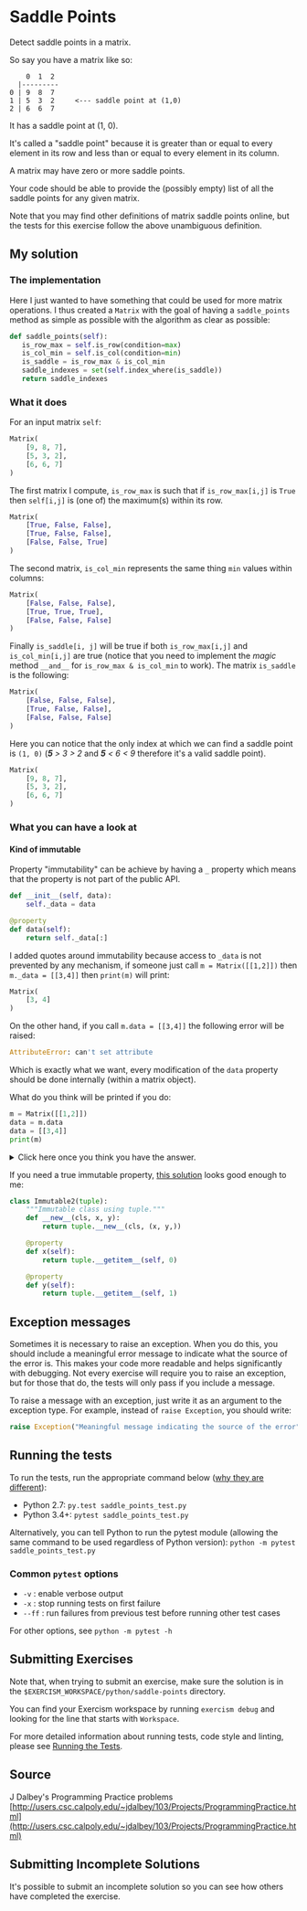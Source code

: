 # Saddle Points

Detect saddle points in a matrix.

So say you have a matrix like so:

```text
    0  1  2
  |---------
0 | 9  8  7
1 | 5  3  2     <--- saddle point at (1,0)
2 | 6  6  7
```

It has a saddle point at (1, 0).

It's called a "saddle point" because it is greater than or equal to
every element in its row and less than or equal to every element in
its column.

A matrix may have zero or more saddle points.

Your code should be able to provide the (possibly empty) list of all the
saddle points for any given matrix.

Note that you may find other definitions of matrix saddle points online,
but the tests for this exercise follow the above unambiguous definition.

## My solution


### The implementation

Here I just wanted to have something that could be used for more matrix operations.
I thus created a `Matrix` with the goal of having a `saddle_points` method as
simple as possible with the algorithm as clear as possible:
```python
def saddle_points(self):
   is_row_max = self.is_row(condition=max)
   is_col_min = self.is_col(condition=min)
   is_saddle = is_row_max & is_col_min
   saddle_indexes = set(self.index_where(is_saddle))
   return saddle_indexes
```

### What it does

For an input matrix `self`:
```python
Matrix(
	[9, 8, 7],
	[5, 3, 2],
	[6, 6, 7]
)
```
The first matrix I compute, `is_row_max` is such that if `is_row_max[i,j]` is `True`
then `self[i,j]` is (one of) the maximum(s) within its row.
```python
Matrix(
	[True, False, False],
	[True, False, False],
	[False, False, True]
)
```
The second matrix, `is_col_min` represents the same thing `min` values within columns:
```python
Matrix(
	[False, False, False],
	[True, True, True],
	[False, False, False]
)
```
Finally `is_saddle[i, j]` will be true if both `is_row_max[i,j]`
and `is_col_min[i,j]` are true (notice that you need to implement the _magic_ method `__and__`
for `is_row_max & is_col_min` to work). The matrix `is_saddle` is the following:
```python
Matrix(
	[False, False, False],
	[True, False, False],
	[False, False, False]
)
```
Here you can notice that the only index at which we can find a saddle point is
`(1, 0)` (_**5** > 3 > 2_ and _**5** < 6 < 9_ therefore it's a valid saddle point).
```python
Matrix(
	[9, 8, 7],
	[5, 3, 2],
	[6, 6, 7]
)
```

### What you can have a look at

#### Kind of immutable

Property "immutability" can be achieve by having a `_` property which means that
the property is not part of the public API.
```python
def __init__(self, data):
    self._data = data

@property
def data(self):
    return self._data[:]
```
I added quotes around immutability
because access to `_data` is not prevented by any mechanism, if someone just call
`m = Matrix([[1,2]])` then `m._data = [[3,4]]` then `print(m)` will print:
```python
Matrix(
	[3, 4]
)
```
On the other hand, if you call `m.data = [[3,4]]` the following error will be raised:
```python
AttributeError: can't set attribute
```
Which is exactly what we want, every modification of the `data` property should be
done internally (within a matrix object).

What do you think will be printed if you do:
```python
m = Matrix([[1,2]])
data = m.data
data = [[3,4]]
print(m)
```
<details>
<summary>
Click here once you think you have the answer.
</summary>

```python
Matrix(
	[1, 2]
)
```

Look closer at the `data` ~~method~~ property:

```python
@property
def data(self):
    return self._data[:]
```

The slice operator `[<start>:<end>]` doesn't return a reference but a copy of the input array.
Therefore `data` and `m.data` are two distinct lists.
```python
m = [0,0,0,0]
sub_m = m[:]
sub_m[0] = 1
print(m)
print("m[0] address =",hex(id(m[0])))
print("sub_m[0] address =",hex(id(sub_m[0])))
```
Prints:
```python
[0, 0, 0, 0]
sub_m address = 0x102ed4a80
sub_m_2 address = 0x102ed4a60
```

Notice that `numpy` does return a reference when slicing:
```python
m = numpy.array([0,0,0,0])
sub_m = m[:]
sub_m[0] = 1
print(m)
print("m[0] address =",hex(id(m[0])))
print("sub_m[0] address =",hex(id(sub_m[0])))
```

This would print:
```python
[1 0 0 0]
sub_m address = 0x110995ba0
sub_m_2 address = 0x110995ba0
```
</details>

If you need a true immutable property, [this solution](https://gist.github.com/microamp/9d8e3359bcadd7dca6a8#file-immutable-py-L13) looks good enough to me:
```python
class Immutable2(tuple):
    """Immutable class using tuple."""
    def __new__(cls, x, y):
        return tuple.__new__(cls, (x, y,))

    @property
    def x(self):
        return tuple.__getitem__(self, 0)

    @property
    def y(self):
        return tuple.__getitem__(self, 1)
```

## Exception messages

Sometimes it is necessary to raise an exception. When you do this, you should include a meaningful error message to
indicate what the source of the error is. This makes your code more readable and helps significantly with debugging. Not
every exercise will require you to raise an exception, but for those that do, the tests will only pass if you include
a message.

To raise a message with an exception, just write it as an argument to the exception type. For example, instead of
`raise Exception`, you should write:

```python
raise Exception("Meaningful message indicating the source of the error")
```

## Running the tests

To run the tests, run the appropriate command below ([why they are different](https://github.com/pytest-dev/pytest/issues/1629#issue-161422224)):

- Python 2.7: `py.test saddle_points_test.py`
- Python 3.4+: `pytest saddle_points_test.py`

Alternatively, you can tell Python to run the pytest module (allowing the same command to be used regardless of Python version):
`python -m pytest saddle_points_test.py`

### Common `pytest` options

- `-v` : enable verbose output
- `-x` : stop running tests on first failure
- `--ff` : run failures from previous test before running other test cases

For other options, see `python -m pytest -h`

## Submitting Exercises

Note that, when trying to submit an exercise, make sure the solution is in the `$EXERCISM_WORKSPACE/python/saddle-points` directory.

You can find your Exercism workspace by running `exercism debug` and looking for the line that starts with `Workspace`.

For more detailed information about running tests, code style and linting,
please see [Running the Tests](http://exercism.io/tracks/python/tests).

## Source

J Dalbey's Programming Practice problems [http://users.csc.calpoly.edu/~jdalbey/103/Projects/ProgrammingPractice.html](http://users.csc.calpoly.edu/~jdalbey/103/Projects/ProgrammingPractice.html)

## Submitting Incomplete Solutions

It's possible to submit an incomplete solution so you can see how others have completed the exercise.
